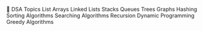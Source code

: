 📘 DSA Topics List
Arrays
Linked Lists
Stacks
Queues
Trees
Graphs
Hashing
Sorting Algorithms
Searching Algorithms
Recursion
Dynamic Programming
Greedy Algorithms
